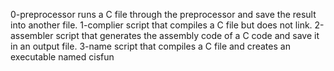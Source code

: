 0-preprocessor  runs a C file through the preprocessor and save the result into another file.
1-complier script that compiles a C file but does not link.
2-assembler script that generates the assembly code of a C code and save it in an output file.
3-name  script that compiles a C file and creates an executable named cisfun
